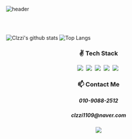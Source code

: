 ![header](https://capsule-render.vercel.app/api?type=soft&color=auto&height=150&section=header&text=Clzzi&fontSize=70&animation=twinkling)

<br></br>

![Clzzi's github stats](https://github-readme-stats.vercel.app/api?username=Clzzi&show_icons=true&theme=cobalt)
![Top Langs](https://github-readme-stats.vercel.app/api/top-langs/?username=Clzzi&layout=compact)

<h3 align="center"> ✌ Tech Stack </h3>

<p align="center">
  <img src="https://img.shields.io/badge/Javascript-ffb13b?style=flat-square&logo=javascript&logoColor=white"/></a>&nbsp 
  <img src="https://img.shields.io/badge/HTML5-E34F26?style=flat-square&logo=HTML5&logoColor=white"/></a>&nbsp 
  <img src="https://img.shields.io/badge/css-1572B6?style=flat-square&logo=css3&logoColor=white"/></a>&nbsp
  <img src="https://img.shields.io/badge/react%20-%2320232a.svg?&style=flat-square&logo=react&logoColor=%2361DAFB"/>&nbsp
  <img src="https://img.shields.io/badge/C-A8B9CC?style=flat-square&logo=C&logoColor=white"/></a>&nbsp
</p>

<h3 align="center"> 📫 Contact Me </h3>
<h5 align="center"> 010-9088-2512 </h5>
<h5 align="center"> clzzi1109@naver.com </h6>

<p align="center">
  <a href="https://hits.seeyoufarm.com"><img src="https://hits.seeyoufarm.com/api/count/incr/badge.svg?url=https%3A%2F%2Fgithub.com%2FClzzi&count_bg=%237B62C3&title_bg=%239D7EDF&icon=github.svg&icon_color=%23B890DF&title=hits&edge_flat=false"/></a>
</p>
